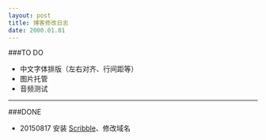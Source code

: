 ```yaml
---
layout: post
title: 博客修改日志
date: 2000.01.01
---
```


###TO DO
- 中文字体排版（左右对齐、行间距等）
- 图片托管
- 音频测试

---

###DONE
- 20150817 安装 [Scribble](https://github.com/muan/scribble)、修改域名